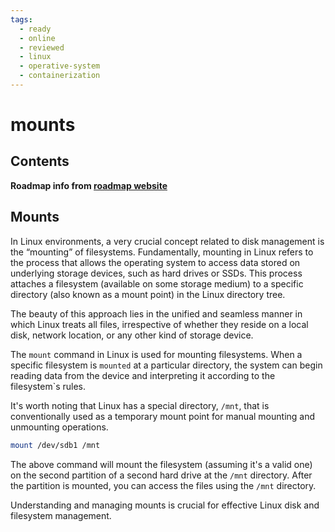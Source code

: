 ```yaml
---
tags:
  - ready
  - online
  - reviewed
  - linux
  - operative-system
  - containerization
---
```


# mounts

## Contents

__Roadmap info from [roadmap website](https://roadmap.sh/linux/disks-filesystems/mounts)__

## Mounts

In Linux environments, a very crucial concept related to disk management is the “mounting” of filesystems. Fundamentally, mounting in Linux refers to the process that allows the operating system to access data stored on underlying storage devices, such as hard drives or SSDs. This process attaches a filesystem (available on some storage medium) to a specific directory (also known as a mount point) in the Linux directory tree.

The beauty of this approach lies in the unified and seamless manner in which Linux treats all files, irrespective of whether they reside on a local disk, network location, or any other kind of storage device.

The `mount` command in Linux is used for mounting filesystems. When a specific filesystem is `mounted` at a particular directory, the system can begin reading data from the device and interpreting it according to the filesystem`s rules.

It's worth noting that Linux has a special directory, `/mnt`, that is conventionally used as a temporary mount point for manual mounting and unmounting operations.

```bash
mount /dev/sdb1 /mnt

```

The above command will mount the filesystem (assuming it's a valid one) on the second partition of a second hard drive at the `/mnt` directory. After the partition is mounted, you can access the files using the `/mnt` directory.

Understanding and managing mounts is crucial for effective Linux disk and filesystem management.
